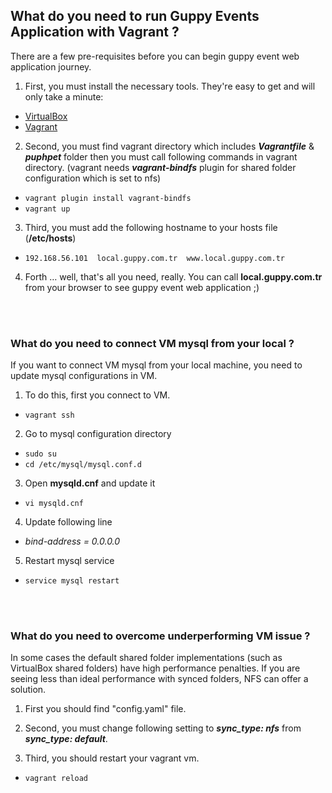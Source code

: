 ## What do you need to run Guppy Events Application with Vagrant ? 
There are a few pre-requisites before you can begin guppy event web application journey.

1. First, you must install the necessary tools. They're easy to get and will only take a minute:
  * [VirtualBox](https://www.virtualbox.org/wiki/Downloads)
  * [Vagrant](https://www.vagrantup.com/downloads.html)

2. Second, you must find vagrant directory which includes _**Vagrantfile**_ & _**puphpet**_ folder then you must call following commands in vagrant directory. (vagrant needs _**vagrant-bindfs**_ plugin for shared folder configuration which is set to nfs)
  * ```vagrant plugin install vagrant-bindfs```
  * ```vagrant up```

3. Third, you must add the following hostname to your hosts file (**/etc/hosts**)
  * ```192.168.56.101  local.guppy.com.tr  www.local.guppy.com.tr```

4. Forth … well, that's all you need, really. You can call **local.guppy.com.tr** from your browser to see guppy event web application ;)


<br /><br />
### What do you need to connect VM mysql from your local ?
If you want to connect VM mysql from your local machine, you need to update mysql configurations in VM.

1.  To do this, first you connect to VM.
 * ```vagrant ssh```
 
2. Go to mysql configuration directory
 * ```sudo su```
 * ```cd /etc/mysql/mysql.conf.d```
 
3. Open **mysqld.cnf** and update it
 * ```vi mysqld.cnf```

4. Update following line
 * _bind-address    = 0.0.0.0_
 
5. Restart mysql service 
 * ```service mysql restart```
 
 
<br /><br />
### What do you need to overcome underperforming VM issue ?
In some cases the default shared folder implementations (such as VirtualBox shared folders) have high performance penalties. If you are seeing less than ideal performance with synced folders, NFS can offer a solution.

1. First you should find "config.yaml" file.


2. Second, you must change following setting to _**sync_type: nfs**_ from _**sync_type: default**_.

3. Third, you should restart your vagrant vm.
 * ```vagrant reload```
